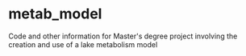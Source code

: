 # metab_model
Code and other information for Master's degree project involving the creation and use of a lake metabolism model 
